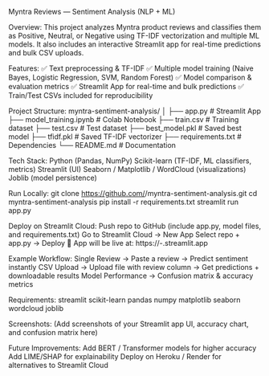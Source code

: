 Myntra Reviews — Sentiment Analysis (NLP + ML)

Overview:
This project analyzes Myntra product reviews and classifies them as Positive, Neutral, or Negative using TF-IDF vectorization and multiple ML models.
It also includes an interactive Streamlit app for real-time predictions and bulk CSV uploads.

Features:
✅ Text preprocessing & TF-IDF
✅ Multiple model training (Naive Bayes, Logistic Regression, SVM, Random Forest)
✅ Model comparison & evaluation metrics
✅ Streamlit App for real-time and bulk predictions
✅ Train/Test CSVs included for reproducibility

Project Structure:
myntra-sentiment-analysis/
│
├── app.py                  # Streamlit App
├── model_training.ipynb    # Colab Notebook
├── train.csv               # Training dataset
├── test.csv                # Test dataset
├── best_model.pkl          # Saved best model
├── tfidf.pkl               # Saved TF-IDF vectorizer
├── requirements.txt        # Dependencies
└── README.md               # Documentation


Tech Stack:
Python (Pandas, NumPy)
Scikit-learn (TF-IDF, ML classifiers, metrics)
Streamlit (UI)
Seaborn / Matplotlib / WordCloud (visualizations)
Joblib (model persistence)

Run Locally:
git clone https://github.com/<your-username>/myntra-sentiment-analysis.git
cd myntra-sentiment-analysis
pip install -r requirements.txt
streamlit run app.py

Deploy on Streamlit Cloud:
Push repo to GitHub (include app.py, model files, and requirements.txt)
Go to Streamlit Cloud → New App
Select repo + app.py → Deploy 🚀
App will be live at:
https://<your-app-name>-<your-username>.streamlit.app

Example Workflow:
Single Review → Paste a review → Predict sentiment instantly
CSV Upload → Upload file with review column → Get predictions + downloadable results
Model Performance → Confusion matrix & accuracy metrics

Requirements:
streamlit
scikit-learn
pandas
numpy
matplotlib
seaborn
wordcloud
joblib

Screenshots:
(Add screenshots of your Streamlit app UI, accuracy chart, and confusion matrix here)

Future Improvements:
Add BERT / Transformer models for higher accuracy
Add LIME/SHAP for explainability
Deploy on Heroku / Render for alternatives to Streamlit Cloud

